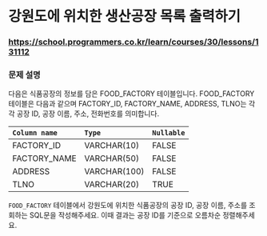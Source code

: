 # 강원도에 위치한 생산공장 목록 출력하기

### https://school.programmers.co.kr/learn/courses/30/lessons/131112

### 문제 설명

다음은 식품공장의 정보를 담은 FOOD_FACTORY 테이블입니다. FOOD_FACTORY 테이블은 다음과 같으며 FACTORY_ID, FACTORY_NAME, ADDRESS, TLNO는 각각 공장 ID, 공장 이름, 주소, 전화번호를 의미합니다.

| `Column name` | `Type`       | `Nullable` |
| :------------ | :----------- | :--------- |
| FACTORY_ID    | VARCHAR(10)  | FALSE      |
| FACTORY_NAME  | VARCHAR(50)  | FALSE      |
| ADDRESS       | VARCHAR(100) | FALSE      |
| TLNO          | VARCHAR(20)  | TRUE       |

`FOOD_FACTORY` 테이블에서 강원도에 위치한 식품공장의 공장 ID, 공장 이름, 주소를 조회하는 SQL문을 작성해주세요. 이때 결과는 공장 ID를 기준으로 오름차순 정렬해주세요.
